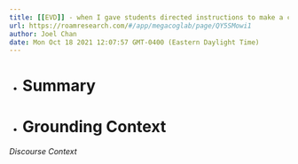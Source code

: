 ```yaml
---
title: [[EVD]] - when I gave students directed instructions to make a chemistry thing, they had a ton of fun, and got more motivated, and seemed to learn more -
url: https://roamresearch.com/#/app/megacoglab/page/QY5SMowi1
author: Joel Chan
date: Mon Oct 18 2021 12:07:57 GMT-0400 (Eastern Daylight Time)
---
```


- # Summary
- # Grounding Context

###### Discourse Context


